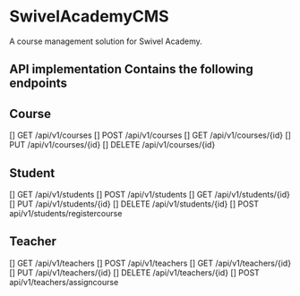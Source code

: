 # SwivelAcademyCMS
A course management solution for Swivel Academy.

## API implementation Contains the following endpoints
## Course

[] GET /api/v1/courses
[] POST /api/v1/courses
[] GET /api/v1/courses/{id}
[] PUT /api/v1/courses/{id}
[] DELETE /api/v1/courses/{id}

## Student

[] GET /api/v1/students
[] POST /api/v1/students
[] GET /api/v1/students/{id}
[] PUT /api/v1/students/{id}
[] DELETE /api/v1/students/{id}
[] POST api/v1/students/registercourse

## Teacher

[] GET /api/v1/teachers
[] POST /api/v1/teachers
[] GET /api/v1/teachers/{id}
[] PUT /api/v1/teachers/{id}
[] DELETE /api/v1/teachers/{id}
[] POST api/v1/teachers/assigncourse
